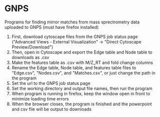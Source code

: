 # GNPS
Programs for finding mirror matches from mass sprectrometry data uploaded to GNPS (must have firefox installed)

1. First, download cytoscape files from the GNPS job status page ("Advanced Views - External Visualization" -> "Direct Cytoscape Preview/Download")
2. Then, open in Cytoscape and export the Edge table and Node table to downloads as .csv
3. Make the features table as .csv with M/Z_RT and fold change columns
4. Rename the Edge table, Node table, and features table files to "Edge.csv", "Nodes.csv", and "Matches.csv", or just change the path in the program
5. Set the url to the GNPS job status page
6. Set the working directory and output file names, then run the program
7. When program is running in firefox, keep the window open in front to minimize loading time errors
8. When the browser closes, the program is finished and the powerpoint and csv file will be output to downloads
